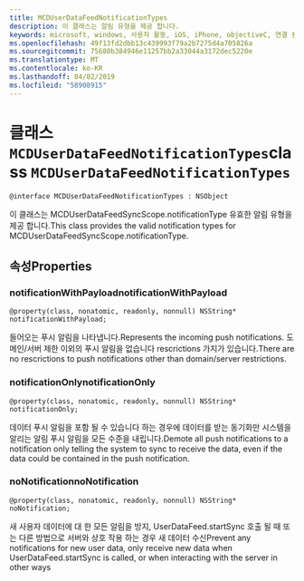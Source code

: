 ```yaml
---
title: MCDUserDataFeedNotificationTypes
description: 이 클래스는 알림 유형을 제공 합니다.
keywords: microsoft, windows, 사용자 활동, iOS, iPhone, objectiveC, 연결 된 장치, 프로젝트 로마
ms.openlocfilehash: 49f13fd2dbb13c439993f79a2b7275d4a705826a
ms.sourcegitcommit: 75680b384946e11257bb2a33044a3172dec5220e
ms.translationtype: MT
ms.contentlocale: ko-KR
ms.lasthandoff: 04/02/2019
ms.locfileid: "58908915"
---
```

# <a name="class-mcduserdatafeednotificationtypes"></a><span data-ttu-id="878a5-104">클래스 `MCDUserDataFeedNotificationTypes`</span><span class="sxs-lookup"><span data-stu-id="878a5-104">class `MCDUserDataFeedNotificationTypes`</span></span>

```
@interface MCDUserDataFeedNotificationTypes : NSObject
```

<span data-ttu-id="878a5-105">이 클래스는 MCDUserDataFeedSyncScope.notificationType 유효한 알림 유형을 제공 합니다.</span><span class="sxs-lookup"><span data-stu-id="878a5-105">This class provides the valid notification types for MCDUserDataFeedSyncScope.notificationType.</span></span>


## <a name="properties"></a><span data-ttu-id="878a5-106">속성</span><span class="sxs-lookup"><span data-stu-id="878a5-106">Properties</span></span>

### <a name="notificationwithpayload"></a><span data-ttu-id="878a5-107">notificationWithPayload</span><span class="sxs-lookup"><span data-stu-id="878a5-107">notificationWithPayload</span></span>
`@property(class, nonatomic, readonly, nonnull) NSString* notificationWithPayload;`

<span data-ttu-id="878a5-108">들어오는 푸시 알림을 나타냅니다.</span><span class="sxs-lookup"><span data-stu-id="878a5-108">Represents the incoming push notifications.</span></span>  <span data-ttu-id="878a5-109">도메인/서버 제한 이외의 푸시 알림을 없습니다 rescrictions 가지가 있습니다.</span><span class="sxs-lookup"><span data-stu-id="878a5-109">There are no rescrictions to push notifications other than domain/server restrictions.</span></span>

### <a name="notificationonly"></a><span data-ttu-id="878a5-110">notificationOnly</span><span class="sxs-lookup"><span data-stu-id="878a5-110">notificationOnly</span></span>
`@property(class, nonatomic, readonly, nonnull) NSString* notificationOnly;`

<span data-ttu-id="878a5-111">데이터 푸시 알림을 포함 될 수 있습니다 하는 경우에 데이터를 받는 동기화만 시스템을 알리는 알림 푸시 알림을 모든 수준을 내립니다.</span><span class="sxs-lookup"><span data-stu-id="878a5-111">Demote all push notifications to a notification only telling the system to sync to receive the data, even if the data could be contained in the push notification.</span></span>


### <a name="nonotification"></a><span data-ttu-id="878a5-112">noNotification</span><span class="sxs-lookup"><span data-stu-id="878a5-112">noNotification</span></span>
`@property(class, nonatomic, readonly, nonnull) NSString* noNotification;`

<span data-ttu-id="878a5-113">새 사용자 데이터에 대 한 모든 알림을 방지, UserDataFeed.startSync 호출 될 때 또는 다른 방법으로 서버와 상호 작용 하는 경우 새 데이터 수신</span><span class="sxs-lookup"><span data-stu-id="878a5-113">Prevent any notifications for new user data, only receive new data when UserDataFeed.startSync is called, or when interacting with the server in other ways</span></span>
